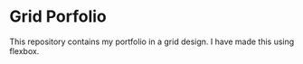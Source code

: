 # Grid Porfolio

This repository contains my portfolio in a grid design. I have made this using flexbox.
